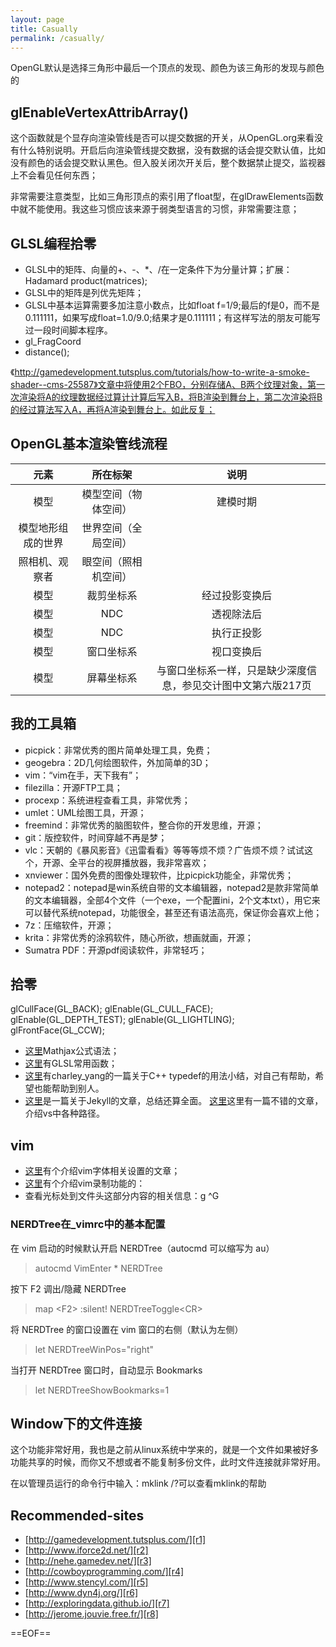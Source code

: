 ```yaml
---
layout: page
title: Casually
permalink: /casually/
---
```


OpenGL默认是选择三角形中最后一个顶点的发现、颜色为该三角形的发现与颜色的

## glEnableVertexAttribArray()
这个函数就是个显存向渲染管线是否可以提交数据的开关，从OpenGL.org来看没有什么特别说明。开启后向渲染管线提交数据，没有数据的话会提交默认值，比如没有颜色的话会提交默认黑色。但入股关闭次开关后，整个数据禁止提交，监视器上不会看见任何东西；

非常需要注意类型，比如三角形顶点的索引用了float型，在glDrawElements函数中就不能使用。我这些习惯应该来源于弱类型语言的习惯，非常需要注意；

## GLSL编程拾零

* GLSL中的矩阵、向量的+、-、\*、/在一定条件下为分量计算；扩展：
Hadamard product(matrices);
* GLSL中的矩阵是列优先矩阵；
* GLSL中基本运算需要多加注意小数点，比如float f=1/9;最后的f是0，而不是0.111111，如果写成float=1.0/9.0;结果才是0.111111；有这样写法的朋友可能写过一段时间脚本程序。
* gl_FragCoord
* distance();


《http://gamedevelopment.tutsplus.com/tutorials/how-to-write-a-smoke-shader--cms-25587》文章中将使用2个FBO，分别存储A、B两个纹理对象，第一次渲染将A的纹理数据经过算计计算后写入B，将B渲染到舞台上，第二次渲染将B的经过算法写入A，再将A渲染到舞台上。如此反复；

## OpenGL基本渲染管线流程

|元素|所在标架|说明|
|:----:|:----:|:-----:|
|模型|模型空间（物体空间）|建模时期|
|模型地形组成的世界|世界空间（全局空间）||
|照相机、观察者|眼空间（照相机空间）||
|模型|裁剪坐标系|经过投影变换后|
|模型|NDC|透视除法后|
|模型|NDC|执行正投影|
|模型|窗口坐标系|视口变换后|
|模型|屏幕坐标系|与窗口坐标系一样，只是缺少深度信息，参见交计图中文第六版217页|

## 我的工具箱

* picpick：非常优秀的图片简单处理工具，免费；
* geogebra：2D几何绘图软件，外加简单的3D；
* vim：“vim在手，天下我有”；
* filezilla：开源FTP工具；
* procexp：系统进程查看工具，非常优秀；
* umlet：UML绘图工具，开源；
* freemind：非常优秀的脑图软件，整合你的开发思维，开源；
* git：版控软件，时间穿越不再是梦；
* vlc：天朝的《暴风影音》《迅雷看看》等等等烦不烦？广告烦不烦？试试这个，开源、全平台的视屏播放器，我非常喜欢；
* xnviewer：国外免费的图像处理软件，比picpick功能全，非常优秀；
* notepad2：notepad是win系统自带的文本编辑器，notepad2是款非常简单的文本编辑器，全部4个文件（一个exe，一个配置ini，2个文本txt），用它来可以替代系统notepad，功能很全，甚至还有语法高亮，保证你会喜欢上他；
* 7z：压缩软件，开源；
* krita：非常优秀的涂鸦软件，随心所欲，想画就画，开源；
* Sumatra PDF：开源pdf阅读软件，非常轻巧；

## 拾零



glCullFace(GL_BACK);
glEnable(GL_CULL_FACE);
glEnable(GL_DEPTH_TEST);
glEnable(GL_LIGHTLING);
glFrontFace(GL_CCW);

* [这里][3]Mathjax公式语法；
* [这里][5]有GLSL常用函数；
* [这里][1]有charley_yang的一篇关于C++ typedef的用法小结，对自己有帮助，希望也能帮助到别人。
* [这里][2]是一篇关于Jekyll的文章，总结还算全面。
[这里][4]这里有一篇不错的文章，介绍vs中各种路径。

## vim

* [这里][url2]有个介绍vim字体相关设置的文章；
* [这里][url1]有个介绍vim录制功能的：
* 查看光标处到文件头这部分内容的相关信息：g ^G

### NERDTree在\_vimrc中的基本配置
在 vim 启动的时候默认开启 NERDTree（autocmd 可以缩写为 au）

>autocmd VimEnter * NERDTree

按下 F2 调出/隐藏 NERDTree

>map \<F2\> :silent! NERDTreeToggle\<CR\>

将 NERDTree 的窗口设置在 vim 窗口的右侧（默认为左侧）

>let NERDTreeWinPos="right"

当打开 NERDTree 窗口时，自动显示 Bookmarks

>let NERDTreeShowBookmarks=1


## Window下的文件连接
这个功能非常好用，我也是之前从linux系统中学来的，就是一个文件如果被好多功能共享的时候，而你又不想或者不能复制多份文件，此时文件连接就非常好用。

在以管理员运行的命令行中输入：mklink /?可以查看mklink的帮助

## Recommended-sites

* [http://gamedevelopment.tutsplus.com/][r1]
* [http://www.iforce2d.net/][r2]
* [http://nehe.gamedev.net/][r3]
* [http://cowboyprogramming.com/][r4]
* [http://www.stencyl.com/][r5]
* [http://www.dyn4j.org/][r6]
* [http://exploringdata.github.io/][r7]
* [http://jerome.jouvie.free.fr/][r8]


==EOF==


[r1]:http://gamedevelopment.tutsplus.com/
[r2]:http://www.iforce2d.net/
[r3]:http://nehe.gamedev.net/
[r4]:http://cowboyprogramming.com/
[r5]:http://www.stencyl.com/
[r6]:http://www.dyn4j.org/
[r7]:http://exploringdata.github.io/
[r8]:http://jerome.jouvie.free.fr/
[1]:http://www.cnblogs.com/charley_yang/archive/2010/12/15/1907384.html
[2]:http://higrid.net/c-art-blog_jekyll.htm
[3]:http://mlworks.cn/posts/introduction-to-mathjax-and-latex-expression/
[4]:http://blog.csdn.net/lp310018931/article/details/47991759
[5]:http://blog.csdn.net/hgl868/article/details/7876257

[url1]:http://www.cnblogs.com/sunyubo/archive/2010/09/15/2282123.html
[url2]:http://vim.wikia.com/wiki/Setting_the_font_in_the_GUI
